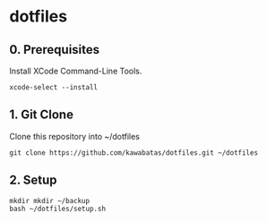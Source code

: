# dotfiles

## 0. Prerequisites
Install XCode Command-Line Tools.

```
xcode-select --install
```

## 1. Git Clone
Clone this repository into ~/dotfiles

```
git clone https://github.com/kawabatas/dotfiles.git ~/dotfiles
```

## 2. Setup

```
mkdir mkdir ~/backup
bash ~/dotfiles/setup.sh
```

